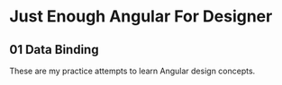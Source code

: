 Just Enough Angular For Designer
=============
01 Data Binding
----------------


These are my practice attempts to learn Angular design concepts.